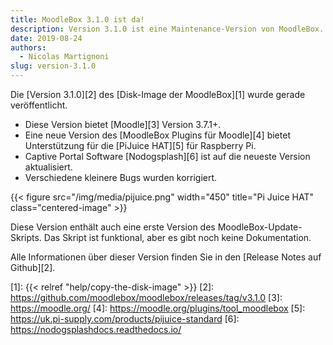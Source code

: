 ```yaml
---
title: MoodleBox 3.1.0 ist da!
description: Version 3.1.0 ist eine Maintenance-Version von MoodleBox. Es unterstützt den PiJuice HAT für Raspberry Pi und bietet Moodle 3.7.1+.
date: 2019-08-24
authors:
  - Nicolas Martignoni
slug: version-3.1.0
---
```


Die [Version 3.1.0][2] des [Disk-Image der MoodleBox][1] wurde gerade veröffentlicht.

  - Diese Version bietet [Moodle][3] Version 3.7.1+.
  - Eine neue Version des [MoodleBox Plugins für Moodle][4] bietet Unterstützung für die [PiJuice HAT][5] für Raspberry Pi.
  - Captive Portal Software [Nodogsplash][6] ist auf die neueste Version aktualisiert.
  - Verschiedene kleinere Bugs wurden korrigiert.

{{< figure src="/img/media/pijuice.png" width="450" title="Pi Juice HAT" class="centered-image" >}}

Diese Version enthält auch eine erste Version des MoodleBox-Update-Skripts. Das Skript ist funktional, aber es gibt noch keine Dokumentation.

Alle Informationen über dieser Version finden Sie in den [Release Notes auf Github][2].

 [1]: {{< relref "help/copy-the-disk-image" >}}
 [2]: https://github.com/moodlebox/moodlebox/releases/tag/v3.1.0
 [3]: https://moodle.org/
 [4]: https://moodle.org/plugins/tool_moodlebox
 [5]: https://uk.pi-supply.com/products/pijuice-standard
 [6]: https://nodogsplashdocs.readthedocs.io/
